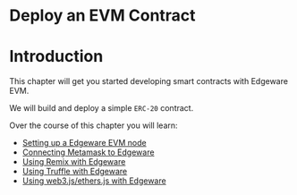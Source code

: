 # Deploy an EVM Contract

Introduction
===

This chapter will get you started developing smart contracts with Edgeware EVM.

We will build and deploy a simple `ERC-20` contract.

Over the course of this chapter you will learn:
- [Setting up a Edgeware EVM node](https://contracts.edgewa.re/#/4/setting-up-a-local-node)
- [Connecting Metamask to Edgeware](https://contracts.edgewa.re/#/4/interacting-with-a-Edgeware-node-using-metamask)
- [Using Remix with Edgeware](https://contracts.edgewa.re/#/4/interacting-with-a-Edgeware-node-using-Remix)
- [Using Truffle with Edgeware](https://contracts.edgewa.re/#/4/interacting-with-a-Edgeware-node-using-truffle)
- [Using web3.js/ethers.js with Edgeware](https://contracts.edgewa.re/#/4/interacting-with-a-Edgeware-node-using-web3)
